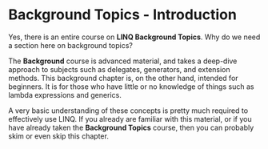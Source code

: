 # Background Topics - Introduction

Yes, there is an entire course on **LINQ Background Topics**. Why do we need a section here on background topics?

The **Background** course is advanced material, and takes a deep-dive approach to subjects such as delegates, generators, and extension methods. This background chapter is, on the other hand, intended for beginners. It is for those who have little or no knowledge of things such as lambda expressions and generics.

A very basic understanding of these concepts is pretty much required to effectively use LINQ. If you already are familiar with this material, or if you have already taken the **Background Topics** course, then you can probably skim or even skip this chapter.